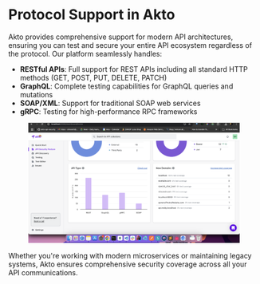 # Protocol Support in Akto

Akto provides comprehensive support for modern API architectures, ensuring you can test and secure your entire API ecosystem regardless of the protocol. Our platform seamlessly handles:

* **RESTful APIs**: Full support for REST APIs including all standard HTTP methods (GET, POST, PUT, DELETE, PATCH)
* **GraphQL**: Complete testing capabilities for GraphQL queries and mutations
* **SOAP/XML**: Support for traditional SOAP web services
* **gRPC**: Testing for high-performance RPC frameworks

<figure><img src="../../.gitbook/assets/image (2).png" alt=""><figcaption></figcaption></figure>

Whether you're working with modern microservices or maintaining legacy systems, Akto ensures comprehensive security coverage across all your API communications.
